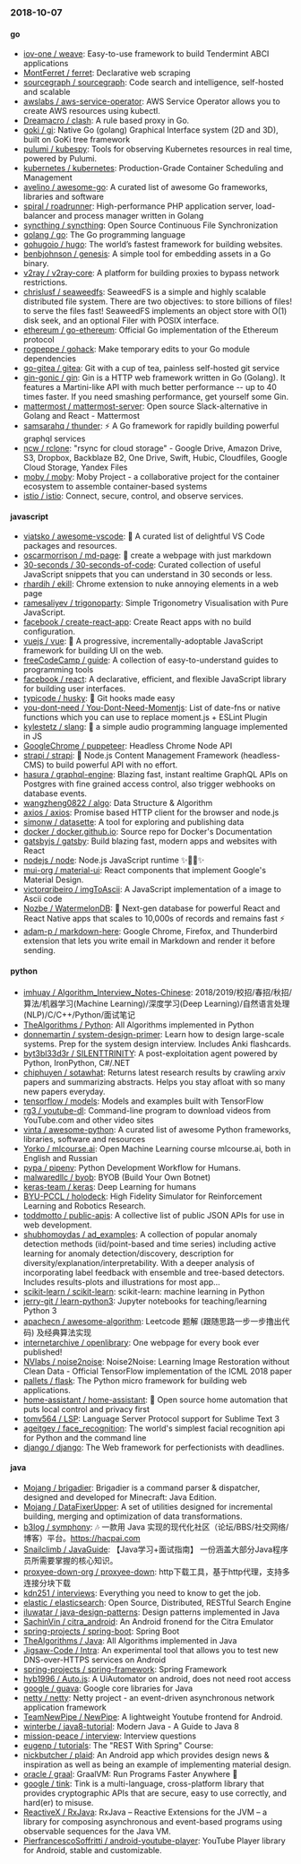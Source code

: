 ### 2018-10-07

#### go
* [iov-one / weave](https://github.com/iov-one/weave): Easy-to-use framework to build Tendermint ABCI applications
* [MontFerret / ferret](https://github.com/MontFerret/ferret): Declarative web scraping
* [sourcegraph / sourcegraph](https://github.com/sourcegraph/sourcegraph): Code search and intelligence, self-hosted and scalable
* [awslabs / aws-service-operator](https://github.com/awslabs/aws-service-operator): AWS Service Operator allows you to create AWS resources using kubectl.
* [Dreamacro / clash](https://github.com/Dreamacro/clash): A rule based proxy in Go.
* [goki / gi](https://github.com/goki/gi): Native Go (golang) Graphical Interface system (2D and 3D), built on GoKi tree framework
* [pulumi / kubespy](https://github.com/pulumi/kubespy): Tools for observing Kubernetes resources in real time, powered by Pulumi.
* [kubernetes / kubernetes](https://github.com/kubernetes/kubernetes): Production-Grade Container Scheduling and Management
* [avelino / awesome-go](https://github.com/avelino/awesome-go): A curated list of awesome Go frameworks, libraries and software
* [spiral / roadrunner](https://github.com/spiral/roadrunner): High-performance PHP application server, load-balancer and process manager written in Golang
* [syncthing / syncthing](https://github.com/syncthing/syncthing): Open Source Continuous File Synchronization
* [golang / go](https://github.com/golang/go): The Go programming language
* [gohugoio / hugo](https://github.com/gohugoio/hugo): The world’s fastest framework for building websites.
* [benbjohnson / genesis](https://github.com/benbjohnson/genesis): A simple tool for embedding assets in a Go binary.
* [v2ray / v2ray-core](https://github.com/v2ray/v2ray-core): A platform for building proxies to bypass network restrictions.
* [chrislusf / seaweedfs](https://github.com/chrislusf/seaweedfs): SeaweedFS is a simple and highly scalable distributed file system. There are two objectives: to store billions of files! to serve the files fast! SeaweedFS implements an object store with O(1) disk seek, and an optional Filer with POSIX interface.
* [ethereum / go-ethereum](https://github.com/ethereum/go-ethereum): Official Go implementation of the Ethereum protocol
* [rogpeppe / gohack](https://github.com/rogpeppe/gohack): Make temporary edits to your Go module dependencies
* [go-gitea / gitea](https://github.com/go-gitea/gitea): Git with a cup of tea, painless self-hosted git service
* [gin-gonic / gin](https://github.com/gin-gonic/gin): Gin is a HTTP web framework written in Go (Golang). It features a Martini-like API with much better performance -- up to 40 times faster. If you need smashing performance, get yourself some Gin.
* [mattermost / mattermost-server](https://github.com/mattermost/mattermost-server): Open source Slack-alternative in Golang and React - Mattermost
* [samsarahq / thunder](https://github.com/samsarahq/thunder): ⚡️ A Go framework for rapidly building powerful graphql services
* [ncw / rclone](https://github.com/ncw/rclone): "rsync for cloud storage" - Google Drive, Amazon Drive, S3, Dropbox, Backblaze B2, One Drive, Swift, Hubic, Cloudfiles, Google Cloud Storage, Yandex Files
* [moby / moby](https://github.com/moby/moby): Moby Project - a collaborative project for the container ecosystem to assemble container-based systems
* [istio / istio](https://github.com/istio/istio): Connect, secure, control, and observe services.

#### javascript
* [viatsko / awesome-vscode](https://github.com/viatsko/awesome-vscode): 🎨 A curated list of delightful VS Code packages and resources.
* [oscarmorrison / md-page](https://github.com/oscarmorrison/md-page): 📝 create a webpage with just markdown
* [30-seconds / 30-seconds-of-code](https://github.com/30-seconds/30-seconds-of-code): Curated collection of useful JavaScript snippets that you can understand in 30 seconds or less.
* [rhardih / ekill](https://github.com/rhardih/ekill): Chrome extension to nuke annoying elements in a web page
* [ramesaliyev / trigonoparty](https://github.com/ramesaliyev/trigonoparty): Simple Trigonometry Visualisation with Pure JavaScript.
* [facebook / create-react-app](https://github.com/facebook/create-react-app): Create React apps with no build configuration.
* [vuejs / vue](https://github.com/vuejs/vue): 🖖 A progressive, incrementally-adoptable JavaScript framework for building UI on the web.
* [freeCodeCamp / guide](https://github.com/freeCodeCamp/guide): A collection of easy-to-understand guides to programming tools
* [facebook / react](https://github.com/facebook/react): A declarative, efficient, and flexible JavaScript library for building user interfaces.
* [typicode / husky](https://github.com/typicode/husky): 🐶 Git hooks made easy
* [you-dont-need / You-Dont-Need-Momentjs](https://github.com/you-dont-need/You-Dont-Need-Momentjs): List of date-fns or native functions which you can use to replace moment.js + ESLint Plugin
* [kylestetz / slang](https://github.com/kylestetz/slang): 🎤 a simple audio programming language implemented in JS
* [GoogleChrome / puppeteer](https://github.com/GoogleChrome/puppeteer): Headless Chrome Node API
* [strapi / strapi](https://github.com/strapi/strapi): 🚀 Node.js Content Management Framework (headless-CMS) to build powerful API with no effort.
* [hasura / graphql-engine](https://github.com/hasura/graphql-engine): Blazing fast, instant realtime GraphQL APIs on Postgres with fine grained access control, also trigger webhooks on database events.
* [wangzheng0822 / algo](https://github.com/wangzheng0822/algo): Data Structure & Algorithm
* [axios / axios](https://github.com/axios/axios): Promise based HTTP client for the browser and node.js
* [simonw / datasette](https://github.com/simonw/datasette): A tool for exploring and publishing data
* [docker / docker.github.io](https://github.com/docker/docker.github.io): Source repo for Docker's Documentation
* [gatsbyjs / gatsby](https://github.com/gatsbyjs/gatsby): Build blazing fast, modern apps and websites with React
* [nodejs / node](https://github.com/nodejs/node): Node.js JavaScript runtime ✨🐢🚀✨
* [mui-org / material-ui](https://github.com/mui-org/material-ui): React components that implement Google's Material Design.
* [victorqribeiro / imgToAscii](https://github.com/victorqribeiro/imgToAscii): A JavaScript implementation of a image to Ascii code
* [Nozbe / WatermelonDB](https://github.com/Nozbe/WatermelonDB): 🍉 Next-gen database for powerful React and React Native apps that scales to 10,000s of records and remains fast ⚡️
* [adam-p / markdown-here](https://github.com/adam-p/markdown-here): Google Chrome, Firefox, and Thunderbird extension that lets you write email in Markdown and render it before sending.

#### python
* [imhuay / Algorithm_Interview_Notes-Chinese](https://github.com/imhuay/Algorithm_Interview_Notes-Chinese): 2018/2019/校招/春招/秋招/算法/机器学习(Machine Learning)/深度学习(Deep Learning)/自然语言处理(NLP)/C/C++/Python/面试笔记
* [TheAlgorithms / Python](https://github.com/TheAlgorithms/Python): All Algorithms implemented in Python
* [donnemartin / system-design-primer](https://github.com/donnemartin/system-design-primer): Learn how to design large-scale systems. Prep for the system design interview. Includes Anki flashcards.
* [byt3bl33d3r / SILENTTRINITY](https://github.com/byt3bl33d3r/SILENTTRINITY): A post-exploitation agent powered by Python, IronPython, C#/.NET
* [chiphuyen / sotawhat](https://github.com/chiphuyen/sotawhat): Returns latest research results by crawling arxiv papers and summarizing abstracts. Helps you stay afloat with so many new papers everyday.
* [tensorflow / models](https://github.com/tensorflow/models): Models and examples built with TensorFlow
* [rg3 / youtube-dl](https://github.com/rg3/youtube-dl): Command-line program to download videos from YouTube.com and other video sites
* [vinta / awesome-python](https://github.com/vinta/awesome-python): A curated list of awesome Python frameworks, libraries, software and resources
* [Yorko / mlcourse.ai](https://github.com/Yorko/mlcourse.ai): Open Machine Learning course mlcourse.ai, both in English and Russian
* [pypa / pipenv](https://github.com/pypa/pipenv): Python Development Workflow for Humans.
* [malwaredllc / byob](https://github.com/malwaredllc/byob): BYOB (Build Your Own Botnet)
* [keras-team / keras](https://github.com/keras-team/keras): Deep Learning for humans
* [BYU-PCCL / holodeck](https://github.com/BYU-PCCL/holodeck): High Fidelity Simulator for Reinforcement Learning and Robotics Research.
* [toddmotto / public-apis](https://github.com/toddmotto/public-apis): A collective list of public JSON APIs for use in web development.
* [shubhomoydas / ad_examples](https://github.com/shubhomoydas/ad_examples): A collection of popular anomaly detection methods (iid/point-based and time series) including active learning for anomaly detection/discovery, description for diversity/explanation/interpretability. With a deeper analysis of incorporating label feedback with ensemble and tree-based detectors. Includes results-plots and illustrations for most app…
* [scikit-learn / scikit-learn](https://github.com/scikit-learn/scikit-learn): scikit-learn: machine learning in Python
* [jerry-git / learn-python3](https://github.com/jerry-git/learn-python3): Jupyter notebooks for teaching/learning Python 3
* [apachecn / awesome-algorithm](https://github.com/apachecn/awesome-algorithm): Leetcode 题解 (跟随思路一步一步撸出代码) 及经典算法实现
* [internetarchive / openlibrary](https://github.com/internetarchive/openlibrary): One webpage for every book ever published!
* [NVlabs / noise2noise](https://github.com/NVlabs/noise2noise): Noise2Noise: Learning Image Restoration without Clean Data - Official TensorFlow implementation of the ICML 2018 paper
* [pallets / flask](https://github.com/pallets/flask): The Python micro framework for building web applications.
* [home-assistant / home-assistant](https://github.com/home-assistant/home-assistant): 🏡 Open source home automation that puts local control and privacy first
* [tomv564 / LSP](https://github.com/tomv564/LSP): Language Server Protocol support for Sublime Text 3
* [ageitgey / face_recognition](https://github.com/ageitgey/face_recognition): The world's simplest facial recognition api for Python and the command line
* [django / django](https://github.com/django/django): The Web framework for perfectionists with deadlines.

#### java
* [Mojang / brigadier](https://github.com/Mojang/brigadier): Brigadier is a command parser & dispatcher, designed and developed for Minecraft: Java Edition.
* [Mojang / DataFixerUpper](https://github.com/Mojang/DataFixerUpper): A set of utilities designed for incremental building, merging and optimization of data transformations.
* [b3log / symphony](https://github.com/b3log/symphony): 🎶 一款用 Java 实现的现代化社区（论坛/BBS/社交网络/博客）平台。https://hacpai.com
* [Snailclimb / JavaGuide](https://github.com/Snailclimb/JavaGuide): 【Java学习+面试指南】 一份涵盖大部分Java程序员所需要掌握的核心知识。
* [proxyee-down-org / proxyee-down](https://github.com/proxyee-down-org/proxyee-down): http下载工具，基于http代理，支持多连接分块下载
* [kdn251 / interviews](https://github.com/kdn251/interviews): Everything you need to know to get the job.
* [elastic / elasticsearch](https://github.com/elastic/elasticsearch): Open Source, Distributed, RESTful Search Engine
* [iluwatar / java-design-patterns](https://github.com/iluwatar/java-design-patterns): Design patterns implemented in Java
* [SachinVin / citra_android](https://github.com/SachinVin/citra_android): An Android fronend for the Citra Emulator
* [spring-projects / spring-boot](https://github.com/spring-projects/spring-boot): Spring Boot
* [TheAlgorithms / Java](https://github.com/TheAlgorithms/Java): All Algorithms implemented in Java
* [Jigsaw-Code / Intra](https://github.com/Jigsaw-Code/Intra): An experimental tool that allows you to test new DNS-over-HTTPS services on Android
* [spring-projects / spring-framework](https://github.com/spring-projects/spring-framework): Spring Framework
* [hyb1996 / Auto.js](https://github.com/hyb1996/Auto.js): A UiAutomator on android, does not need root access
* [google / guava](https://github.com/google/guava): Google core libraries for Java
* [netty / netty](https://github.com/netty/netty): Netty project - an event-driven asynchronous network application framework
* [TeamNewPipe / NewPipe](https://github.com/TeamNewPipe/NewPipe): A lightweight Youtube frontend for Android.
* [winterbe / java8-tutorial](https://github.com/winterbe/java8-tutorial): Modern Java - A Guide to Java 8
* [mission-peace / interview](https://github.com/mission-peace/interview): Interview questions
* [eugenp / tutorials](https://github.com/eugenp/tutorials): The "REST With Spring" Course:
* [nickbutcher / plaid](https://github.com/nickbutcher/plaid): An Android app which provides design news & inspiration as well as being an example of implementing material design.
* [oracle / graal](https://github.com/oracle/graal): GraalVM: Run Programs Faster Anywhere 🚀
* [google / tink](https://github.com/google/tink): Tink is a multi-language, cross-platform library that provides cryptographic APIs that are secure, easy to use correctly, and hard(er) to misuse.
* [ReactiveX / RxJava](https://github.com/ReactiveX/RxJava): RxJava – Reactive Extensions for the JVM – a library for composing asynchronous and event-based programs using observable sequences for the Java VM.
* [PierfrancescoSoffritti / android-youtube-player](https://github.com/PierfrancescoSoffritti/android-youtube-player): YouTube Player library for Android, stable and customizable.
